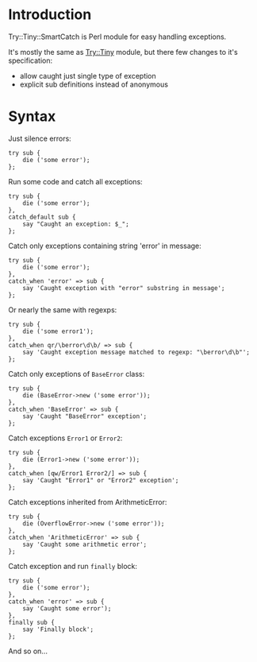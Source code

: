 Introduction
============

Try::Tiny::SmartCatch is Perl module for easy handling exceptions.

It's mostly the same as [Try::Tiny](https://metacpan.org/module/Try::Tiny) module, but there
few changes to it's specification:

* allow caught just single type of exception
* explicit sub definitions instead of anonymous

Syntax
======

Just silence errors:

    try sub {
        die ('some error');
    };

Run some code and catch all exceptions:

    try sub {
        die ('some error');
    },
    catch_default sub {
        say "Caught an exception: $_";
    };

Catch only exceptions containing string 'error' in message:

    try sub {
        die ('some error');
    },
    catch_when 'error' => sub {
        say 'Caught exception with "error" substring in message';
    };

Or nearly the same with regexps:

    try sub {
        die ('some error1');
    },
    catch_when qr/\berror\d\b/ => sub {
        say 'Caught exception message matched to regexp: "\berror\d\b"';
    };

Catch only exceptions of `BaseError` class:

    try sub {
        die (BaseError->new ('some error'));
    },
    catch_when 'BaseError' => sub {
        say 'Caught "BaseError" exception';
    };

Catch exceptions `Error1` or `Error2`:

    try sub {
        die (Error1->new ('some error'));
    },
    catch_when [qw/Error1 Error2/] => sub {
        say 'Caught "Error1" or "Error2" exception';
    };

Catch exceptions inherited from ArithmeticError:

    try sub {
        die (OverflowError->new ('some error'));
    },
    catch_when 'ArithmeticError' => sub {
        say 'Caught some arithmetic error';
    };

Catch exception and run `finally` block:

    try sub {
        die ('some error');
    },
    catch_when 'error' => sub {
        say 'Caught some error');
    },
    finally sub {
        say 'Finally block';
    };

And so on...
